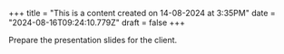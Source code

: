 +++
title = "This is a content created on 14-08-2024 at 3:35PM"
date = "2024-08-16T09:24:10.779Z"
draft = false
+++

  Prepare the presentation slides for the client.
        